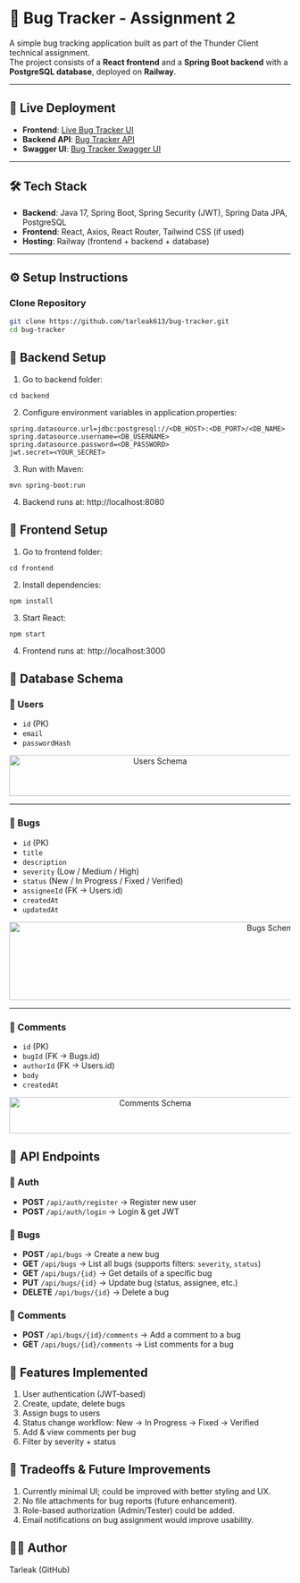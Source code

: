 # 🐞 Bug Tracker - Assignment 2

A simple bug tracking application built as part of the Thunder Client technical assignment.  
The project consists of a **React frontend** and a **Spring Boot backend** with a **PostgreSQL database**, deployed on **Railway**.

---

## 🚀 Live Deployment

- **Frontend**: [Live Bug Tracker UI](https://bug-tracker-frontend-production.up.railway.app)  
- **Backend API**: [Bug Tracker API](https://bug-tracker-production-ce38.up.railway.app)
- **Swagger UI**: [Bug Tracker Swagger UI](https://bug-tracker-production-ce38.up.railway.app/swagger-ui/index.html#/)  

---

## 🛠️ Tech Stack

- **Backend**: Java 17, Spring Boot, Spring Security (JWT), Spring Data JPA, PostgreSQL  
- **Frontend**: React, Axios, React Router, Tailwind CSS (if used)  
- **Hosting**: Railway (frontend + backend + database)  

---

## ⚙️ Setup Instructions

### Clone Repository
```bash
git clone https://github.com/tarleak613/bug-tracker.git
cd bug-tracker
```

## 🔧 Backend Setup

1. Go to backend folder:
```
cd backend
``` 
2. Configure environment variables in application.properties:
```
spring.datasource.url=jdbc:postgresql://<DB_HOST>:<DB_PORT>/<DB_NAME>
spring.datasource.username=<DB_USERNAME>
spring.datasource.password=<DB_PASSWORD>
jwt.secret=<YOUR_SECRET>
```

3. Run with Maven:
```
mvn spring-boot:run
```

4. Backend runs at: http://localhost:8080

## 🎨 Frontend Setup

1. Go to frontend folder:

```
cd frontend
```

2. Install dependencies:

```
npm install
```

3. Start React:
```
npm start
```

4. Frontend runs at: http://localhost:3000

## 📂 Database Schema

### 🧑 Users
- `id` (PK)
- `email`
- `passwordHash`

<p align="center">
  <img width="524" height="73" alt="Users Schema" src="https://github.com/user-attachments/assets/f18395e7-c627-4fa6-837b-d1524472a27b" />
</p>

---

### 🐞 Bugs
- `id` (PK)
- `title`
- `description`
- `severity` (Low / Medium / High)
- `status` (New / In Progress / Fixed / Verified)
- `assigneeId` (FK → Users.id)
- `createdAt`
- `updatedAt`

<p align="center">
  <img width="926" height="140" alt="Bugs Schema" src="https://github.com/user-attachments/assets/681c5c43-1010-492c-ad84-1fbd81fa2d03" />
</p>

---

### 💬 Comments
- `id` (PK)
- `bugId` (FK → Bugs.id)
- `authorId` (FK → Users.id)
- `body`
- `createdAt`

<p align="center">
  <img width="507" height="65" alt="Comments Schema" src="https://github.com/user-attachments/assets/cba684ed-b8db-4245-82ee-f3b1334e695b" />
</p>

## 🔌 API Endpoints

### 🛂 Auth
- **POST** `/api/auth/register` → Register new user
- **POST** `/api/auth/login` → Login & get JWT

### 🐞 Bugs
- **POST** `/api/bugs` → Create a new bug
- **GET** `/api/bugs` → List all bugs (supports filters: `severity`, `status`)
- **GET** `/api/bugs/{id}` → Get details of a specific bug
- **PUT** `/api/bugs/{id}` → Update bug (status, assignee, etc.)
- **DELETE** `/api/bugs/{id}` → Delete a bug

### 💬 Comments
- **POST** `/api/bugs/{id}/comments` → Add a comment to a bug
- **GET** `/api/bugs/{id}/comments` → List comments for a bug


## 🐛 Features Implemented

1. User authentication (JWT-based)
2. Create, update, delete bugs
3. Assign bugs to users
4. Status change workflow: New → In Progress → Fixed → Verified
5. Add & view comments per bug
6. Filter by severity + status

## 📌 Tradeoffs & Future Improvements

1. Currently minimal UI; could be improved with better styling and UX.
2. No file attachments for bug reports (future enhancement).
3. Role-based authorization (Admin/Tester) could be added.
4. Email notifications on bug assignment would improve usability.

## 👨‍💻 Author

Tarleak (GitHub)
